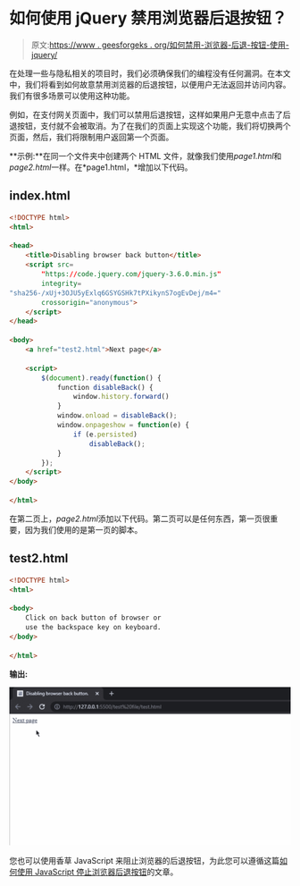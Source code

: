 # 如何使用 jQuery 禁用浏览器后退按钮？

> 原文:[https://www . geesforgeks . org/如何禁用-浏览器-后退-按钮-使用-jquery/](https://www.geeksforgeeks.org/how-to-disable-browser-back-button-using-jquery/)

在处理一些与隐私相关的项目时，我们必须确保我们的编程没有任何漏洞。在本文中，我们将看到如何故意禁用浏览器的后退按钮，以便用户无法返回并访问内容。我们有很多场景可以使用这种功能。

例如，在支付网关页面中，我们可以禁用后退按钮，这样如果用户无意中点击了后退按钮，支付就不会被取消。为了在我们的页面上实现这个功能，我们将切换两个页面，然后，我们将限制用户返回第一个页面。

**示例:**在同一个文件夹中创建两个 HTML 文件，就像我们使用*page1.html*和*page2.html*一样。在*page1.html，*增加以下代码。

## index.html

```html
<!DOCTYPE html>
<html>

<head>
    <title>Disabling browser back button</title>
    <script src=
        "https://code.jquery.com/jquery-3.6.0.min.js" 
        integrity=
"sha256-/xUj+3OJU5yExlq6GSYGSHk7tPXikynS7ogEvDej/m4=" 
        crossorigin="anonymous">
    </script>
</head>

<body>
    <a href="test2.html">Next page</a>

    <script>
        $(document).ready(function() {
            function disableBack() {
                window.history.forward()
            }
            window.onload = disableBack();
            window.onpageshow = function(e) {
                if (e.persisted)
                    disableBack();
            }
        });
    </script>
</body>

</html>
```

在第二页上，*page2.html*添加以下代码。第二页可以是任何东西，第一页很重要，因为我们使用的是第一页的脚本。

## test2.html

```html
<!DOCTYPE html>
<html>

<body>
    Click on back button of browser or 
    use the backspace key on keyboard.
</body>

</html>
```

**输出:**

![](img/bac14d67794c6793c2894a0ddfa0b15b.png)

您也可以使用香草 JavaScript 来阻止浏览器的后退按钮，为此您可以遵循这篇[如何使用 JavaScript 停止浏览器后退按钮](https://www.geeksforgeeks.org/how-to-stop-browser-back-button-using-javascript/)的文章。